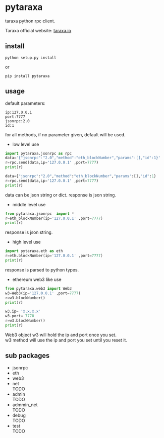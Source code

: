 # pytaraxa

taraxa python rpc client. 

Taraxa official website: [taraxa.io](https://taraxa.io)
## install
```
python setup.py install
```
or
```
pip install pytaraxa
```
## usage

default parameters:  
```
ip:127.0.0.1  
port:7777  
jsonrpc:2.0  
id:1  
```
for all methods, if no parameter given, default will be used.
- low level use
``` python
import pytaraxa.jsonrpc as rpc
data='{"jsonrpc":"2.0","method":"eth_blockNumber","params":[],"id":1}'
r=rpc.send(data,ip='127.0.0.1' ,port=7777)
print(r)

data={"jsonrpc":"2.0","method":"eth_blockNumber","params":[],"id":1}
r=rpc.send(data,ip='127.0.0.1' ,port=7777)
print(r)
```
data can be json string or dict. response is json string.
- middle level use
``` python
from pytaraxa.jsonrpc  import *
r=eth_blockNumber(ip='127.0.0.1' ,port=7777)
print(r)
```
response is json string.
- high level use
``` python
import pytaraxa.eth as eth
r=eth.blockNumber(ip='127.0.0.1' ,port=7777)
print(r)
```
response is parsed to python types.
- ethereum web3 like use  

``` python
from pytaraxa.web3 import Web3
w3=Web3(ip='127.0.0.1' ,port=7777)
r=w3.blockNumber()
print(r)

w3.ip= 'x.x.x.x'
w3.port= 7778
r=w3.blockNumber()
print(r)
```
Web3 object w3 will hold the ip and port once you set.   
w3 method will use the ip and port you set until you reset it.
## sub packages
- jsonrpc  
- eth  
- web3  
- net  
TODO
- admin  
TODO
- admmin_net  
TODO
- debug  
TODO
- test  
TODO